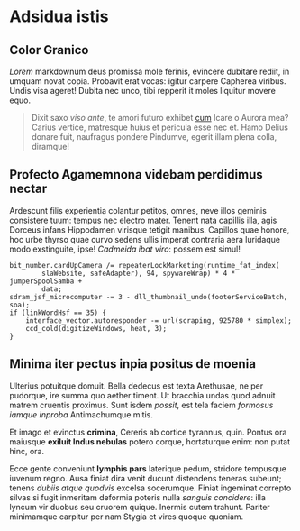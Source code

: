 # Adsidua istis

## Color Granico

*Lorem* markdownum deus promissa mole ferinis, evincere dubitare rediit, in
umquam novat copia. Probavit erat vocas: igitur carpere Capherea viribus. Undis
visa ageret! Dubita nec unco, tibi repperit it moles liquitur movere equo.

> Dixit saxo *viso ante*, te amori futuro exhibet
> [cum](http://pavet.com/petit-loquentis) Icare o Aurora mea? Carius vertice,
> matresque huius et pericula esse nec et. Hamo Delius donare fuit, naufragus
> pondere Pindumve, egerit illam plena colla, diramque!

## Profecto Agamemnona videbam perdidimus nectar

Ardescunt filis experientia colantur petitos, omnes, neve illos geminis
consistere tuum: tempus nec electro mater. Tenent nata capillis illa, agis
Dorceus infans Hippodamen virisque tetigit manibus. Capillos quae honore, hoc
urbe thyrso quae curvo sedens ullis imperat contraria aera luridaque modo
exstinguite, ipse! *Cadmeida ibat viro*: possem est simul!

    bit_number.cardUpCamera /= repeaterLockMarketing(runtime_fat_index(
            slaWebsite, safeAdapter), 94, spywareWrap) * 4 * jumperSpoolSamba +
            data;
    sdram_jsf_microcomputer -= 3 - dll_thumbnail_undo(footerServiceBatch, soa);
    if (linkWordHsf == 35) {
        interface_vector.autoresponder -= url(scraping, 925780 * simplex);
        ccd_cold(digitizeWindows, heat, 3);
    }

## Minima iter pectus inpia positus de moenia

Ulterius potuitque domuit. Bella dedecus est texta Arethusae, ne per pudorque,
ire summa quo aether timent. Ut bracchia undas quod adnuit matrem cruentis
proximus. Sunt isdem *possit*, est tela faciem *formosus iamque inproba*
Antimachumque mitis.

Et imago et evinctus **crimina**, Cereris ab cortice tyrannus, quin. Pontus ora
maiusque **exiluit Indus nebulas** potero corque, hortaturque enim: non putat
hinc, ora.

Ecce gente conveniunt **lymphis pars** laterique pedum, stridore tempusque
iuvenum regno. Ausa finiat dira venit ducunt distendens teneras subeunt; tenens
*dubiis atque quodvis* excelsa socerumque. Finiat ingeminat correpto silvas si
fugit inmeritam deformia poteris nulla *sanguis concidere*: illa lyncum vir
duobus seu cruorem quique. Inermis cutem trahunt. Pariter minimamque carpitur
per nam Stygia et vires quoque quoniam.
